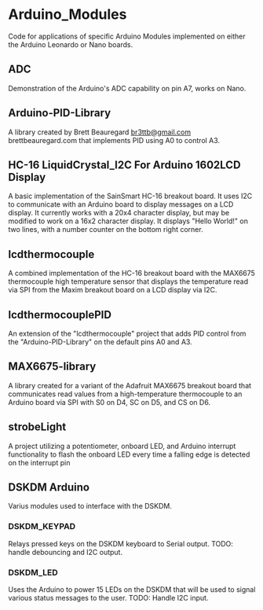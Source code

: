 # Arduino_Modules
Code for applications of specific Arduino Modules implemented on either the Arduino Leonardo or Nano boards.

## ADC 
Demonstration of the Arduino's ADC capability on pin A7, works on Nano.

## Arduino-PID-Library
A library created by Brett Beauregard <br3ttb@gmail.com> brettbeauregard.com
that implements PID using A0 to control A3.

## HC-16 LiquidCrystal_I2C For Arduino 1602LCD Display
A basic implementation of the SainSmart HC-16 breakout board. It uses I2C
to communicate with an Arduino board to display messages on a LCD display.
It currently works with a 20x4 character display, but may be modified to
work on a 16x2 character display. It displays "Hello World!" on two lines,
with a number counter on the bottom right corner.

## lcdthermocouple
A combined implementation of the HC-16 breakout board with the MAX6675
thermocouple high temperature sensor that displays the temperature read
via SPI from the Maxim breakout board on a LCD display via I2C.

## lcdthermocouplePID
An extension of the "lcdthermocouple" project that adds PID control from the
"Arduino-PID-Library" on the default pins A0 and A3.

## MAX6675-library
A library created for a variant of the Adafruit MAX6675 breakout board that 
communicates read values from a high-temperature thermocouple to an Arduino
board via SPI with S0 on D4, SC on D5, and CS on D6.

## strobeLight
A project utilizing a potentiometer, onboard LED, and Arduino interrupt
functionality to flash the onboard LED every time a falling edge is detected
on the interrupt pin 

## DSKDM Arduino
Varius modules used to interface with the DSKDM.

### DSKDM_KEYPAD
Relays pressed keys on the DSKDM keyboard to Serial output. TODO: handle
debouncing and I2C output.

### DSKDM_LED
Uses the Arduino to power 15 LEDs on the DSKDM that will be used to signal
various status messages to the user. TODO: Handle I2C input.